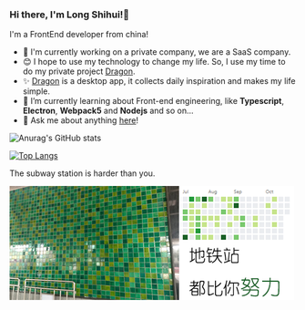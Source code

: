 ### Hi there, I'm Long Shihui!👋

I'm a FrontEnd developer from china!

- 🔭 I'm currently working on a private company, we are a SaaS company.
- :blush: I hope to use my technology to change my life. So, I use my time to do my private project [Dragon](https://github.com/longshihui/dragon). 
- :sparkles: [Dragon](https://github.com/longshihui/dragon) is a desktop app, it collects daily inspiration and makes my life simple.
- 🌱 I’m currently learning about Front-end engineering, like **Typescript**, **Electron**, **Webpack5** and **Nodejs** and so on...
- 💬 Ask me about anything [here](mailto:391424924@qq.com)!

![Anurag's GitHub stats](https://github-readme-stats.vercel.app/api?username=longshihui&show_icons=true&theme=radical)

[![Top Langs](https://github-readme-stats.vercel.app/api/top-langs/?username=longshihui&theme=radical)](https://github.com/anuraghazra/github-readme-stats)

The subway station is harder than you.

![Subway Wall](./subway-wall.png)
